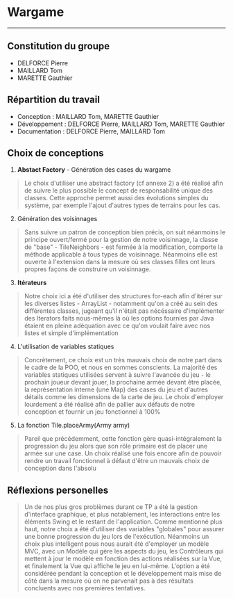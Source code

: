 # Wargame
---
## Constitution du groupe
- DELFORCE Pierre 
- MAILLARD Tom 
- MARETTE Gauthier

## Répartition du travail
- Conception : MAILLARD Tom, MARETTE Gauthier  
- Développement : DELFORCE Pierre, MAILLARD Tom, MARETTE Gauthier
- Documentation : DELFORCE Pierre, MAILLARD Tom

## Choix de conceptions
1. **Abstact Factory** - Génération des cases du wargame
> Le choix d'utiliser une abstract factory (cf annexe 2) a été réalisé afin de suivre le plus possible le concept de responsabilité unique des classes. Cette approche permet aussi des évolutions simples du système, par exemple l'ajout d'autres types de terrains pour les cas. 

2. Génération des voisinnages
>Sans suivre un patron de conception bien précis, on suit néanmoins le principe ouvert/fermé pour la gestion de notre voisinnage, la classe de "base" - TileNeighbors - est fermée à la modification, comporte la méthode applicable à tous types de voisinnage. Néanmoins elle est ouverte à l'extension dans la mesure où ses classes filles ont leurs propres façons de construire un voisinnage.

3. **Itérateurs**
>Notre choix ici a été d'utiliser des structures for-each afin d'itérer sur les diverses listes - ArrayList - notamment qu'on a créé au sein des différentes classes, jugeant qu'il n'était pas nécéssaire d'implémenter des Iterators faits nous-mêmes là où les options fournies par Java étaient en pleine adéquation avec ce qu'on voulait faire avec nos listes et simple d'implémentation 

4. L'utilisation de variables statiques
>Concrètement, ce choix est un très mauvais choix de notre part dans le cadre de la POO, et nous en sommes conscients. La majorité des variables statiques utilisées servent à suivre l'avancée du jeu - le prochain joueur devant jouer, la prochaine armée devant être placée, la représentation interne (une Map) des cases du jeu et d'autres détails comme les dimensions de la carte de jeu. Le choix d'employer lourdement a été réalisé afin de pallier aux défauts de notre conception et fournir un jeu fonctionnel à 100%

5. La fonction Tile.placeArmy(Army army)
> Pareil que précédemment, cette fonction gère quasi-intégralement la progression du jeu alors que son rôle primaire est de placer une armée sur une case. Un choix réalisé une fois encore afin de pouvoir rendre un travail fonctionnel à défaut d'être un mauvais choix de conception dans l'absolu

## Réflexions personelles
> Un de nos plus gros problèmes durant ce TP a été la gestion d'interface graphique, et plus notablement, les interactions entre les éléments Swing et le restant de l'application. Comme mentionné plus haut, notre choix a été d'utiliser des variables "globales" pour assurer une bonne progression du jeu lors de l'exécution. 
Néanmoins un choix plus intelligent pous nous aurait été d'employer un modèle MVC, avec un Modèle qui gère les aspects du jeu, les Contrôleurs qui mettent à jour le modèle en fonction des actions réalisées sur la Vue, et finalement la Vue qui affiche le jeu en lui-même. L'option a été considérée pendant la conception et le développement mais mise de côté dans la mesure où on ne parvenait pas à des résultats concluents avec nos premières tentatives.